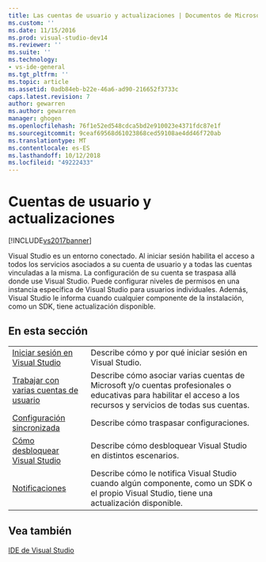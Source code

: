 ```yaml
---
title: Las cuentas de usuario y actualizaciones | Documentos de Microsoft
ms.custom: ''
ms.date: 11/15/2016
ms.prod: visual-studio-dev14
ms.reviewer: ''
ms.suite: ''
ms.technology:
- vs-ide-general
ms.tgt_pltfrm: ''
ms.topic: article
ms.assetid: 0adb84eb-b22e-46a6-ad90-216652f3733c
caps.latest.revision: 7
author: gewarren
ms.author: gewarren
manager: ghogen
ms.openlocfilehash: 76f1e52ed548cdca5bd2e910023e4371fdc87e1f
ms.sourcegitcommit: 9ceaf69568d61023868ced59108ae4dd46f720ab
ms.translationtype: MT
ms.contentlocale: es-ES
ms.lasthandoff: 10/12/2018
ms.locfileid: "49222433"
---
```

# <a name="user-accounts-and-updates"></a>Cuentas de usuario y actualizaciones
[!INCLUDE[vs2017banner](../includes/vs2017banner.md)]

Visual Studio es un entorno conectado. Al iniciar sesión habilita el acceso a todos los servicios asociados a su cuenta de usuario y a todas las cuentas vinculadas a la misma. La configuración de su cuenta se traspasa allá donde use Visual Studio. Puede configurar niveles de permisos en una instancia específica de Visual Studio para usuarios individuales. Además, Visual Studio le informa cuando cualquier componente de la instalación, como un SDK, tiene actualización disponible.  
  
## <a name="in-this-section"></a>En esta sección  
  
|||  
|-|-|  
|[Iniciar sesión en Visual Studio](../ide/signing-in-to-visual-studio.md)|Describe cómo y por qué iniciar sesión en Visual Studio.|  
|[Trabajar con varias cuentas de usuario](../ide/work-with-multiple-user-accounts.md)|Describe cómo asociar varias cuentas de Microsoft y/o cuentas profesionales o educativas para habilitar el acceso a los recursos y servicios de todas sus cuentas.|  
|[Configuración sincronizada](../ide/synchronized-settings-in-visual-studio.md)|Describe cómo traspasar configuraciones.|  
|[Cómo desbloquear Visual Studio](../ide/how-to-unlock-visual-studio.md)|Describe cómo desbloquear Visual Studio en distintos escenarios.|  
|[Notificaciones](../ide/visual-studio-notifications.md)|Describe cómo le notifica Visual Studio cuando algún componente, como un SDK o el propio Visual Studio, tiene una actualización disponible.|  
  
## <a name="see-also"></a>Vea también  
 [IDE de Visual Studio](../ide/visual-studio-ide.md)









